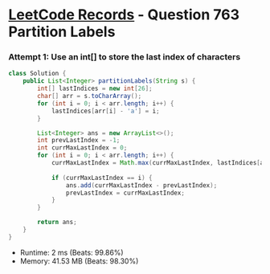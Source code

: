 # [LeetCode Records](../../README.md) - Question 763 Partition Labels

### Attempt 1: Use an int[] to store the last index of characters
```java
class Solution {
    public List<Integer> partitionLabels(String s) {
        int[] lastIndices = new int[26];
        char[] arr = s.toCharArray();
        for (int i = 0; i < arr.length; i++) {
            lastIndices[arr[i] - 'a'] = i;
        }

        List<Integer> ans = new ArrayList<>();
        int prevLastIndex = -1;
        int currMaxLastIndex = 0;
        for (int i = 0; i < arr.length; i++) {
            currMaxLastIndex = Math.max(currMaxLastIndex, lastIndices[arr[i] - 'a']);
            
            if (currMaxLastIndex == i) {
                ans.add(currMaxLastIndex - prevLastIndex);
                prevLastIndex = currMaxLastIndex;
            }
        }

        return ans;
    }
}
```
- Runtime: 2 ms (Beats: 99.86%)
- Memory: 41.53 MB (Beats: 98.30%)

<br>
